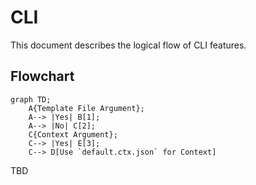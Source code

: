 # CLI

This document describes the logical flow of CLI features.

<!--Flowcharts Guide: https://github.com/mermaid-js/mermaid-->
## Flowchart

```mermaid
graph TD;
    A{Template File Argument};
    A--> |Yes| B[1];
    A--> |No| C[2];
    C{Context Argument};
    C--> |Yes| E[3];
    C--> D[Use `default.ctx.json` for Context]
```  

TBD

